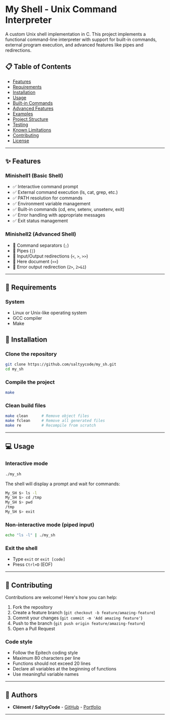 # My Shell - Unix Command Interpreter

A custom Unix shell implementation in C. This project implements a functional command-line interpreter with support for built-in commands, external program execution, and advanced features like pipes and redirections.

## 📋 Table of Contents

- [Features](#features)
- [Requirements](#requirements)
- [Installation](#installation)
- [Usage](#usage)
- [Built-in Commands](#built-in-commands)
- [Advanced Features](#advanced-features)
- [Examples](#examples)
- [Project Structure](#project-structure)
- [Testing](#testing)
- [Known Limitations](#known-limitations)
- [Contributing](#contributing)
- [License](#license)

---

## ✨ Features

### Minishell1 (Basic Shell)
- ✅ Interactive command prompt
- ✅ External command execution (ls, cat, grep, etc.)
- ✅ PATH resolution for commands
- ✅ Environment variable management
- ✅ Built-in commands (cd, env, setenv, unsetenv, exit)
- ✅ Error handling with appropriate messages
- ✅ Exit status management

### Minishell2 (Advanced Shell)
- 🚧 Command separators (`;`)
- 🚧 Pipes (`|`)
- 🚧 Input/Output redirections (`<`, `>`, `>>`)
- 🚧 Here document (`<<`)
- 🚧 Error output redirection (`2>`, `2>&1`)

---

## 🔧 Requirements

### System
- Linux or Unix-like operating system
- GCC compiler
- Make

## 🚀 Installation

### Clone the repository
```bash
git clone https://github.com/saltyycode/my_sh.git
cd my_sh
```

### Compile the project
```bash
make
```

### Clean build files
```bash
make clean      # Remove object files
make fclean     # Remove all generated files
make re         # Recompile from scratch
```

---

## 💻 Usage

### Interactive mode
```bash
./my_sh
```

The shell will display a prompt and wait for commands:
```bash
My_SH $> ls -l
My_SH $> cd /tmp
My_SH $> pwd
/tmp
My_SH $> exit
```

### Non-interactive mode (piped input)
```bash
echo "ls -l" | ./my_sh
```

### Exit the shell
- Type `exit` or `exit [code]`
- Press `Ctrl+D` (EOF)

---

## 🤝 Contributing

Contributions are welcome! Here's how you can help:

1. Fork the repository
2. Create a feature branch (`git checkout -b feature/amazing-feature`)
3. Commit your changes (`git commit -m 'Add amazing feature'`)
4. Push to the branch (`git push origin feature/amazing-feature`)
5. Open a Pull Request

### Code style
- Follow the Epitech coding style
- Maximum 80 characters per line
- Functions should not exceed 20 lines
- Declare all variables at the beginning of functions
- Use meaningful variable names

---

## 👥 Authors

- **Clément / SaltyyCode** - [GitHub](https://github.com/saltyycode) - [Portfolio](https://saltyycode.github.io/)

---